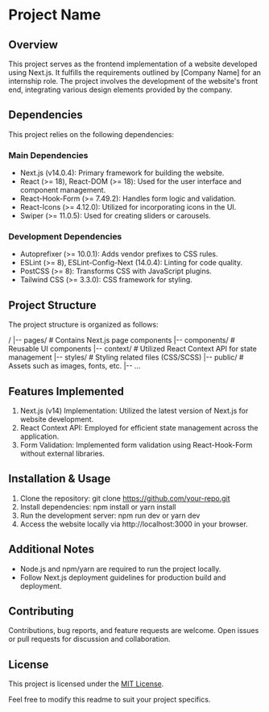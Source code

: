 # Project Name

## Overview

This project serves as the frontend implementation of a website developed using Next.js. It fulfills the requirements outlined by [Company Name] for an internship role. The project involves the development of the website's front end, integrating various design elements provided by the company.

## Dependencies

This project relies on the following dependencies:

### Main Dependencies

-   Next.js (v14.0.4): Primary framework for building the website.
-   React (>= 18), React-DOM (>= 18): Used for the user interface and component management.
-   React-Hook-Form (>= 7.49.2): Handles form logic and validation.
-   React-Icons (>= 4.12.0): Utilized for incorporating icons in the UI.
-   Swiper (>= 11.0.5): Used for creating sliders or carousels.

### Development Dependencies

-   Autoprefixer (>= 10.0.1): Adds vendor prefixes to CSS rules.
-   ESLint (>= 8), ESLint-Config-Next (14.0.4): Linting for code quality.
-   PostCSS (>= 8): Transforms CSS with JavaScript plugins.
-   Tailwind CSS (>= 3.3.0): CSS framework for styling.

## Project Structure

The project structure is organized as follows:

/
|-- pages/ # Contains Next.js page components
|-- components/ # Reusable UI components
|-- context/ # Utilized React Context API for state management
|-- styles/ # Styling related files (CSS/SCSS)
|-- public/ # Assets such as images, fonts, etc.
|-- ...

## Features Implemented

1. Next.js (v14) Implementation: Utilized the latest version of Next.js for website development.
2. React Context API: Employed for efficient state management across the application.
3. Form Validation: Implemented form validation using React-Hook-Form without external libraries.

## Installation & Usage

1. Clone the repository: git clone https://github.com/your-repo.git
2. Install dependencies: npm install or yarn install
3. Run the development server: npm run dev or yarn dev
4. Access the website locally via http://localhost:3000 in your browser.

## Additional Notes

-   Node.js and npm/yarn are required to run the project locally.
-   Follow Next.js deployment guidelines for production build and deployment.

## Contributing

Contributions, bug reports, and feature requests are welcome. Open issues or pull requests for discussion and collaboration.

## License

This project is licensed under the [MIT License](insert-link-to-license).

Feel free to modify this readme to suit your project specifics.
